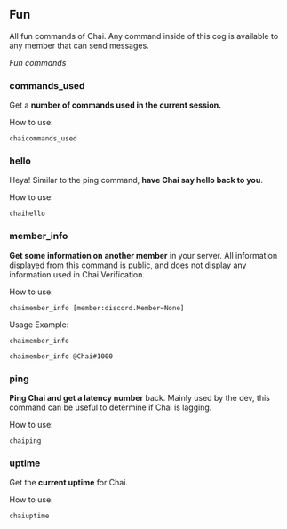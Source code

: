 ## Fun
All fun commands of Chai. Any command inside of this cog is available to any member that can send messages.
 
*Fun commands*
 
### **commands_used**
Get a **number of commands used in the current session.**
 
How to use:
```
chaicommands_used
```
 
### **hello**
Heya! Similar to the ping command, **have Chai say hello back to you**.
 
How to use:
```
chaihello
```
 
### **member_info**
**Get some information on another member** in your server. All information displayed from this command is public, and does not display any information used in Chai Verification.
 
How to use:
```
chaimember_info [member:discord.Member=None]
```
Usage Example:
```
chaimember_info
 
chaimember_info @Chai#1000
```
 
### **ping**
**Ping Chai and get a latency number** back. Mainly used by the dev, this command can be useful to determine if Chai is lagging.
 
How to use:
```
chaiping
```
 
### **uptime**
Get the **current uptime** for Chai.
 
How to use:
```
chaiuptime
```

